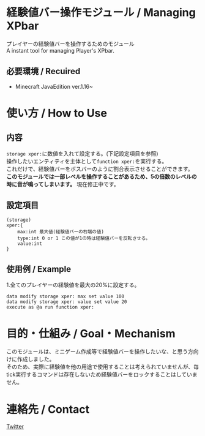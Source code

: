 
# 経験値バー操作モジュール / Managing XPbar
プレイヤーの経験値バーを操作するためのモジュール <br />
A instant tool for managing Player's XPbar.

## 必要環境 / Recuired
- Minecraft JavaEdition ver.1.16~

# 使い方 / How to Use
## 内容
``storage xper:``に数値を入れて設定する。(下記設定項目を参照)<br />
操作したいエンティティを主体として``function xper:``を実行する。<br />
これだけで、経験値バーをボスバーのように割合表示させることができます。<br />
__このモジュールでは一部レベルを操作することがあるため、5の倍数のレベルの時に音が鳴ってしまいます。__ 現在修正中です。
## 設定項目
```
(storage)
xper:{
    max:int 最大値(経験値バーの右端の値)
    type:int 0 or 1 この値が1の時は経験値バーを反転させる。
    value:int
} 
```
## 使用例 / Example
1.全てのプレイヤーの経験値を最大の20%に設定する。
```
data modify storage xper: max set value 100
data modify storage xper: value set value 20
execute as @a run function xper: 
```
# 目的・仕組み / Goal・Mechanism
このモジュールは、ミニゲーム作成等で経験値バーを操作したいな、と思う方向けに作成しました。<br />
そのため、実際に経験値を他の用途で使用することは考えられていませんが、毎tick実行するコマンドは存在しないため経験値バーをロックすることはしていません。
<br />


# 連絡先 / Contact
[Twitter](https://twitter.com/Lit_to_)
